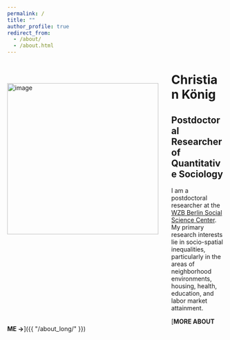 ```yaml
---
permalink: /
title: ""
author_profile: true
redirect_from: 
  - /about/
  - /about.html
---
```



<img src="http://christian-koenig.github.io/images/pic2.JPG" alt="image" style="float:left; padding-right: 30px; padding-bottom: 200px; padding-top: 50px;" width="350"/>


# Christian König
## Postdoctoral Researcher of Quantitative Sociology

I am a postdoctoral researcher at the [WZB Berlin Social Science Center](https://www.wzb.eu/en/persons/christian-konig). My primary research interests lie in socio-spatial inequalities, particularly in the areas of neighborhood environments, housing, health, education, and labor market attainment.


[**MORE ABOUT ME &rarr;**]({{ "/about_long/" }})
